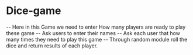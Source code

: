 # Dice-game
-- Here in this Game we need to enter How many players are ready to play these game
-- Ask users to enter their names
-- Ask each user that how many times they need to play this game
-- Through random module roll the dice and return results of each player.
